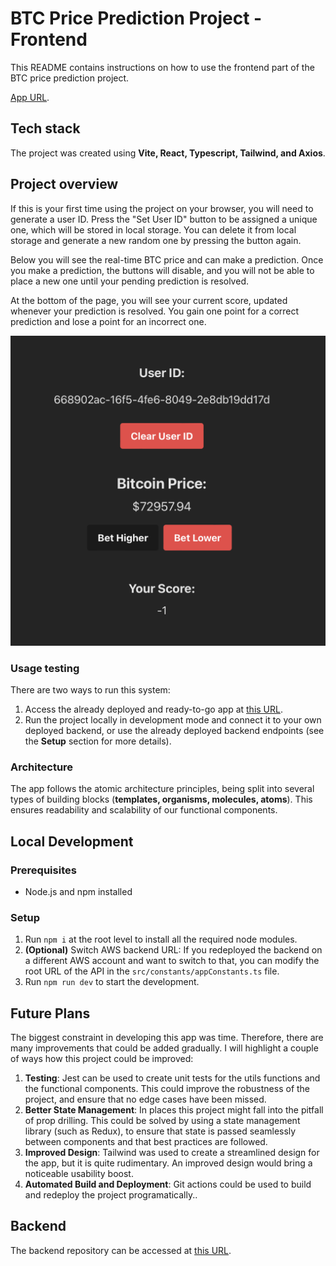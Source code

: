 # BTC Price Prediction Project - Frontend

This README contains instructions on how to use the frontend part of the BTC price prediction project.

[App URL](https://d386ooxqoh3yz8.cloudfront.net).

## Tech stack

The project was created using **Vite, React, Typescript, Tailwind, and Axios**.

## Project overview

If this is your first time using the project on your browser, you will need to generate a user ID. Press the "Set User ID" button to be assigned a unique one, which will be stored in local storage. You can delete it from local storage and generate a new random one by pressing the button again.

Below you will see the real-time BTC price and can make a prediction. Once you make a prediction, the buttons will disable, and you will not be able to place a new one until your pending prediction is resolved.

At the bottom of the page, you will see your current score, updated whenever your prediction is resolved. You gain one point for a correct prediction and lose a point for an incorrect one.

![screenshot](image.png)

### Usage testing

There are two ways to run this system:

1. Access the already deployed and ready-to-go app at [this URL](https://d386ooxqoh3yz8.cloudfront.net).
2. Run the project locally in development mode and connect it to your own deployed backend, or use the already deployed backend endpoints (see the **Setup** section for more details).

### Architecture

The app follows the atomic architecture principles, being split into several types of building blocks (**templates, organisms, molecules, atoms**). This ensures readability and scalability of our functional components.

## Local Development

### Prerequisites

- Node.js and npm installed

### Setup

1. Run `npm i` at the root level to install all the required node modules.
2. **(Optional)** Switch AWS backend URL: If you redeployed the backend on a different AWS account and want to switch to that, you can modify the root URL of the API in the `src/constants/appConstants.ts` file.
3. Run `npm run dev` to start the development.

## Future Plans

The biggest constraint in developing this app was time. Therefore, there are many improvements that could be added gradually. I will highlight a couple of ways how this project could be improved:

1. **Testing**: Jest can be used to create unit tests for the utils functions and the functional components. This could improve the robustness of the project, and ensure that no edge cases have been missed.
2. **Better State Management**: In places this project might fall into the pitfall of prop drilling. This could be solved by using a state management library (such as Redux), to ensure that state is passed seamlessly between components and that best practices are followed.
3. **Improved Design**: Tailwind was used to create a streamlined design for the app, but it is quite rudimentary. An improved design would bring a noticeable usability boost.
4. **Automated Build and Deployment**: Git actions could be used to build and redeploy the project programatically..

## Backend

The backend repository can be accessed at [this URL](https://github.com/DavidCandreanu00/BTC-Price-predictor-BE).

